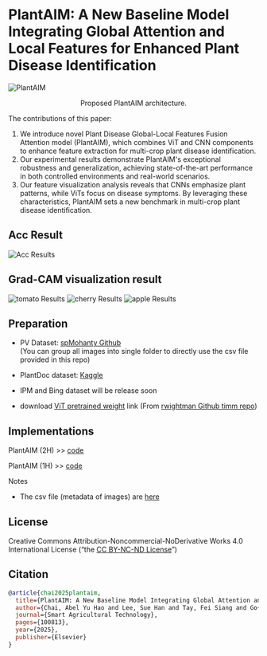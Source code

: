 # PlantAIM: A New Baseline Model Integrating Global Attention and Local Features for Enhanced Plant Disease Identification

![PlantAIM](figure/PlantAIM.png)
<p align="center">Proposed PlantAIM architecture.</p>

The contributions of this paper:
1. We introduce novel Plant Disease Global-Local Features Fusion Attention model (PlantAIM), which combines ViT and CNN components to enhance feature extraction for multi-crop plant disease identification.
2. Our experimental results demonstrate PlantAIM's exceptional robustness and generalization, achieving state-of-the-art performance in both controlled environments and real-world scenarios.
3. Our feature visualization analysis reveals that CNNs emphasize plant patterns, while ViTs focus on disease symptoms. By leveraging these characteristics, PlantAIM sets a new benchmark in multi-crop plant disease identification.

## Acc Result
![Acc Results](result/result.png)

## Grad-CAM visualization result
![tomato Results](result/tomato.png)
![cherry Results](result/cherry.png)
![apple Results](result/apple.png)

## Preparation
* PV Dataset: [spMohanty Github](https://github.com/spMohanty/PlantVillage-Dataset/tree/master)  
(You can group all images into single folder to directly use the csv file provided in this repo)
* PlantDoc dataset: [Kaggle](https://www.kaggle.com/datasets/abdulhasibuddin/plant-doc-dataset) 

* IPM and Bing dataset will be release soon

* download [ViT pretrained weight](https://github.com/rwightman/pytorch-image-models/releases/download/v0.1-vitjx/jx_vit_base_p16_224-80ecf9dd.pth) link (From [rwightman Github timm repo](https://github.com/huggingface/pytorch-image-models))

## Implementations
PlantAIM (2H) >> [code](model/CL-ViT.py)

PlantAIM (1H) >> [code](model/CL-ViT.py)

Notes
* The csv file (metadata of images) are [here](dataset/) 

## License

Creative Commons Attribution-Noncommercial-NoDerivative Works 4.0 International License (“the [CC BY-NC-ND License](https://creativecommons.org/licenses/by-nc-nd/4.0/)”)

## Citation

```bibtex
@article{chai2025plantaim,
  title={PlantAIM: A New Baseline Model Integrating Global Attention and Local Features for Enhanced Plant Disease Identification},
  author={Chai, Abel Yu Hao and Lee, Sue Han and Tay, Fei Siang and Go{\"e}au, Herv{\'e} and Bonnet, Pierre and Joly, Alexis},
  journal={Smart Agricultural Technology},
  pages={100813},
  year={2025},
  publisher={Elsevier}
}
